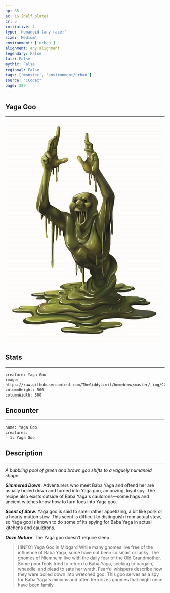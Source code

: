 ```yaml
---
hp: 85
ac: 16 (half plate)
cr: 5
initiative: 4
type: 'humanoid (any race)'    
size: 'Medium'
environment: ['urban']
alignment: any alignment
legendary: False
lair: False
mythic: False
regional: False
tags: ['monster', 'environment/urban']
source: "CCodex"
page: 389
---
```


## Yaga Goo
---

![|600](https://raw.githubusercontent.com/TheGiddyLimit/homebrew/master/_img/CCodex/Yagagoo.jpg)

## Stats
---

```statblock
creature: Yaga Goo
image: https://raw.githubusercontent.com/TheGiddyLimit/homebrew/master/_img/CCodex/yagagoo_token.png
columnHeight: 500
columnWidth: 500
```

## Encounter
---

```encounter-table
name: Yaga Goo
creatures:
- 1: Yaga Goo
```

## Description
---
_A bubbling pool of green and brown goo shifts to a vaguely humanoid shape._

**_Simmered Down_**. Adventurers who meet Baba Yaga and offend her are usually boiled down and turned into Yaga goo, an oozing, loyal spy. The recipe also exists outside of Baba Yaga's cauldrons—some hags and ancient witches know how to turn foes into Yaga goo.

**_Scent of Stew_**. Yaga goo is said to smell rather appetizing, a bit like pork or a hearty mutton stew. This scent is difficult to distinguish from actual stew, so Yaga goo is known to do some of its spying for Baba Yaga in actual kitchens and cauldrons.

**_Ooze Nature_**. The Yaga goo doesn't require sleep.

> [!INFO] Yaga Goo in Midgard
>While many gnomes live free of the influence of Baba Yaga, some have not been so smart or lucky. The gnomes of Niemheim live with the daily fear of the Old Grandmother. Some poor fools tried to return to Baba Yaga, seeking to bargain, wheedle, and plead to sate her wrath. Fearful whispers describe how they were boiled down into wretched goo. This goo serves as a spy for Baba Yaga's minions and often terrorizes gnomes that might once have been family.






